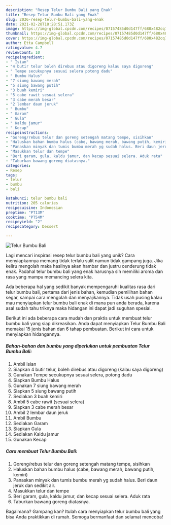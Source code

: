 ```yaml
---
description: "Resep Telur Bumbu Bali yang Enak"
title: "Resep Telur Bumbu Bali yang Enak"
slug: 2036-resep-telur-bumbu-bali-yang-enak
date: 2021-02-28T18:28:51.173Z
image: https://img-global.cpcdn.com/recipes/07157485d0d147ff/680x482cq70/telur-bumbu-bali-foto-resep-utama.jpg
thumbnail: https://img-global.cpcdn.com/recipes/07157485d0d147ff/680x482cq70/telur-bumbu-bali-foto-resep-utama.jpg
cover: https://img-global.cpcdn.com/recipes/07157485d0d147ff/680x482cq70/telur-bumbu-bali-foto-resep-utama.jpg
author: Etta Campbell
ratingvalue: 4.7
reviewcount: 10
recipeingredient:
- " Isian"
- "4 butir telur boleh direbus atau digoreng kalau saya digoreng"
- " Tempe secukupnya sesuai selera potong dadu"
- " Bumbu Halus"
- "7 siung bawang merah"
- "5 siung bawang putih"
- "3 buah kemiri"
- "5 cabe rawit sesuai selera"
- "3 cabe merah besar"
- "2 lembar daun jeruk"
- " Bumbu"
- " Garam"
- " Gula"
- " Kaldu jamur"
- " Kecap"
recipeinstructions:
- "Goreng/rebus telur dan goreng setengah matang tempe, sisihkan"
- "Haluskan bahan bumbu halus (cabe, bawang merah, bawang putih, kemiri)"
- "Panaskan minyak dan tumis bumbu merah yg sudah halus. Beri daun jeruk dan sedikit air."
- "Masukkan telur dan tempe"
- "Beri garam, gula, kaldu jamur, dan kecap sesuai selera. Aduk rata"
- "Taburkan bawang goreng diatasnya."
categories:
- Resep
tags:
- telur
- bumbu
- bali

katakunci: telur bumbu bali 
nutrition: 205 calories
recipecuisine: Indonesian
preptime: "PT13M"
cooktime: "PT54M"
recipeyield: "2"
recipecategory: Dessert

---
```



![Telur Bumbu Bali](https://img-global.cpcdn.com/recipes/07157485d0d147ff/680x482cq70/telur-bumbu-bali-foto-resep-utama.jpg)

Lagi mencari inspirasi resep telur bumbu bali yang unik? Cara menyiapkannya memang tidak terlalu sulit namun tidak gampang juga. Jika keliru mengolah maka hasilnya akan hambar dan justru cenderung tidak enak. Padahal telur bumbu bali yang enak harusnya sih memiliki aroma dan rasa yang mampu memancing selera kita.

Ada beberapa hal yang sedikit banyak mempengaruhi kualitas rasa dari telur bumbu bali, pertama dari jenis bahan, kemudian pemilihan bahan segar, sampai cara mengolah dan menyajikannya. Tidak usah pusing kalau mau menyiapkan telur bumbu bali enak di mana pun anda berada, karena asal sudah tahu triknya maka hidangan ini dapat jadi suguhan spesial.




Berikut ini ada beberapa cara mudah dan praktis untuk membuat telur bumbu bali yang siap dikreasikan. Anda dapat menyiapkan Telur Bumbu Bali memakai 15 jenis bahan dan 6 tahap pembuatan. Berikut ini cara untuk menyiapkan hidangannya.

<!--inarticleads1-->

##### Bahan-bahan dan bumbu yang diperlukan untuk pembuatan Telur Bumbu Bali:

1. Ambil  Isian
1. Siapkan 4 butir telur, boleh direbus atau digoreng (kalau saya digoreng)
1. Gunakan  Tempe secukupnya sesuai selera, potong dadu
1. Siapkan  Bumbu Halus
1. Gunakan 7 siung bawang merah
1. Siapkan 5 siung bawang putih
1. Sediakan 3 buah kemiri
1. Ambil 5 cabe rawit (sesuai selera)
1. Siapkan 3 cabe merah besar
1. Ambil 2 lembar daun jeruk
1. Ambil  Bumbu
1. Sediakan  Garam
1. Siapkan  Gula
1. Sediakan  Kaldu jamur
1. Gunakan  Kecap




<!--inarticleads2-->

##### Cara membuat Telur Bumbu Bali:

1. Goreng/rebus telur dan goreng setengah matang tempe, sisihkan
1. Haluskan bahan bumbu halus (cabe, bawang merah, bawang putih, kemiri)
1. Panaskan minyak dan tumis bumbu merah yg sudah halus. Beri daun jeruk dan sedikit air.
1. Masukkan telur dan tempe
1. Beri garam, gula, kaldu jamur, dan kecap sesuai selera. Aduk rata
1. Taburkan bawang goreng diatasnya.




Bagaimana? Gampang kan? Itulah cara menyiapkan telur bumbu bali yang bisa Anda praktikkan di rumah. Semoga bermanfaat dan selamat mencoba!
